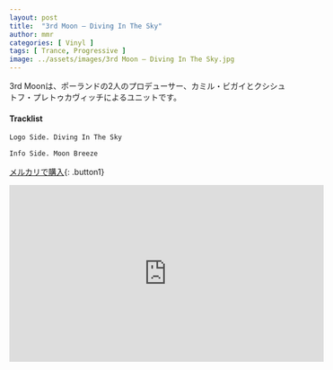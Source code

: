 ```yaml
---
layout: post
title:  "3rd Moon – Diving In The Sky"
author: mmr
categories: [ Vinyl ]
tags: [ Trance, Progressive ]
image: ../assets/images/3rd Moon – Diving In The Sky.jpg
---
```


3rd Moonは、ポーランドの2人のプロデューサー、カミル・ビガイとクシシュトフ・プレトゥカヴィッチによるユニットです。

#### Tracklist
```md
Logo Side. Diving In The Sky

Info Side. Moon Breeze
```

[メルカリで購入](https://jp.mercari.com/item/m14981845406?afid=6142608987){: .button1}

<iframe width="560" height="315" src="https://www.youtube.com/embed/5tSjJqIACV8?si=LBzVhseRkMCZ58hE" title="YouTube video player" frameborder="0" allow="accelerometer; autoplay; clipboard-write; encrypted-media; gyroscope; picture-in-picture; web-share" referrerpolicy="strict-origin-when-cross-origin" allowfullscreen></iframe>